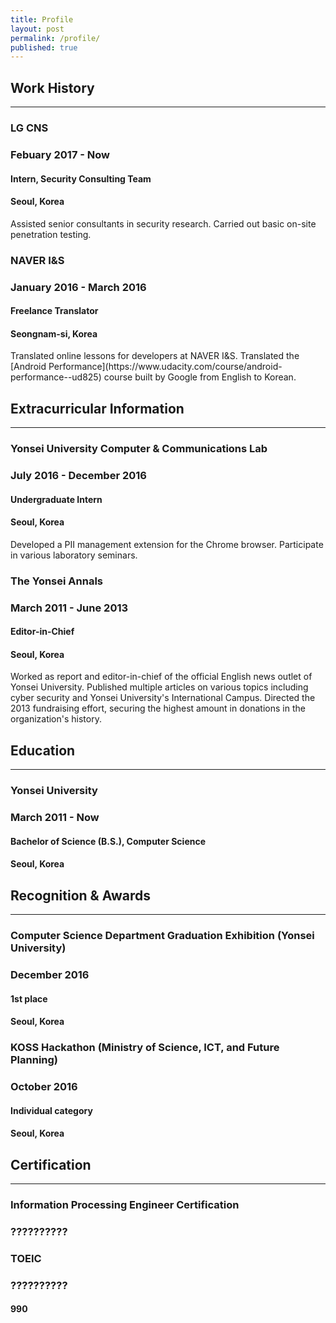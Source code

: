 ```yaml
---
title: Profile
layout: post
permalink: /profile/
published: true
---
```


<div class="section">
  <h2 id="workhistory">
    Work History
  </h2>
  <hr/>
  <div class="block">
    <div class="main-row">
      <div class="org">
        <h3>LG CNS</h3>
      </div>
      <div class="when">
        <h3>Febuary 2017 - Now</h3>
      </div>
    </div>
    <div class="sub-row">
      <div class="role">
        <h4>Intern, Security Consulting Team</h4>
      </div>
      <div class="location">
        <h4>Seoul, Korea</h4>
      </div>
    </div>
    <p>Assisted senior consultants in security research. Carried out basic on-site penetration testing.</p>
  </div>

  <div class="block">
    <div class="main-row">
      <div class="org">
        <h3>NAVER I&S</h3>
      </div>
      <div class="when">
        <h3>January 2016 - March 2016</h3>
      </div>
    </div>
    <div class="sub-row">
      <div class="role">
        <h4>Freelance Translator</h4>
      </div>
      <div class="location">
        <h4>Seongnam-si, Korea</h4>
      </div>
    </div>
    <p>Translated online lessons for developers at NAVER I&S. Translated the [Android Performance](https://www.udacity.com/course/android-performance--ud825) course built by Google from English to Korean.</p>
  </div>
</div>

<div class="section">
  <h2 id="extracurricularinformation">
    Extracurricular Information
  </h2>
  <hr/>
  <div class="block">
    <div class="main-row">
      <div class="org">
        <h3>Yonsei University Computer & Communications Lab</h3>
      </div>
      <div class="when">
        <h3>July 2016 - December 2016</h3>
      </div>
    </div>
    <div class="sub-row">
      <div class="role">
        <h4>Undergraduate Intern</h4>
      </div>
      <div class="location">
        <h4>Seoul, Korea</h4>
      </div>
    </div>
    <p>Developed a PII management extension for the Chrome browser. Participate in various laboratory seminars.</p>
  </div>

  <div class="block">
    <div class="main-row">
      <div class="org">
        <h3>The Yonsei Annals</h3>
      </div>
      <div class="when">
        <h3>March 2011 - June 2013</h3>
      </div>
    </div>
    <div class="sub-row">
      <div class="role">
        <h4>Editor-in-Chief</h4>
      </div>
      <div class="location">
        <h4>Seoul, Korea</h4>
      </div>
    </div>
    <p>Worked as report and editor-in-chief of the official English news outlet of Yonsei University. Published multiple articles on various topics including cyber security and Yonsei University's International Campus. Directed the 2013 fundraising effort, securing the highest amount in donations in the organization's history.</p>
  </div>
</div>

<div class="section">
  <h2 id="education">
    Education
  </h2>
  <hr/>
  <div class="block">
    <div class="main-row">
      <div class="org">
        <h3>Yonsei University</h3>
      </div>
      <div class="when">
        <h3>March 2011 - Now</h3>
      </div>
    </div>
    <div class="sub-row">
      <div class="role">
        <h4>Bachelor of Science (B.S.), Computer Science</h4>
      </div>
      <div class="location">
        <h4>Seoul, Korea</h4>
      </div>
    </div>
  </div>
</div>

<div class="section">
  <h2 id="recognitionandawards">
    Recognition & Awards
  </h2>
  <hr/>
  <div class="block">
    <div class="main-row">
      <div class="org">
        <h3>Computer Science Department Graduation Exhibition (Yonsei University)</h3>
      </div>
      <div class="when">
        <h3>December 2016</h3>
      </div>
    </div>
    <div class="sub-row">
      <div class="role">
        <h4>1st place</h4>
      </div>
      <div class="location">
        <h4>Seoul, Korea</h4>
      </div>
    </div>
  </div>

  <div class="block">
    <div class="main-row">
      <div class="org">
        <h3>KOSS Hackathon (Ministry of Science, ICT, and Future Planning)</h3>
      </div>
      <div class="when">
        <h3>October 2016</h3>
      </div>
    </div>
    <div class="sub-row">
      <div class="role">
        <h4>Individual category</h4>
      </div>
      <div class="location">
        <h4>Seoul, Korea</h4>
      </div>
    </div>
  </div>
</div>

<div class="section">
  <h2 id="certification">
    Certification
  </h2>
  <hr/>
  <div class="block">
    <div class="main-row">
      <div class="org">
        <h3>Information Processing Engineer Certification</h3>
      </div>
      <div class="when">
        <h3>??????????</h3>
      </div>
    </div>
  </div>

  <div class="block">
    <div class="main-row">
      <div class="org">
        <h3>TOEIC</h3>
      </div>
      <div class="when">
        <h3>??????????</h3>
      </div>
      <div class="score">
        <h4>990</h4>
      </div>
    </div>
  </div>
</div>
